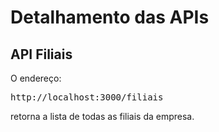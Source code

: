 <h1>Detalhamento das APIs</h1>

<h2>API Filiais</h2>
<p>O endereço: 
<pre>http://localhost:3000/filiais</pre> retorna a lista de todas as filiais da empresa.</p>
<p></p>

